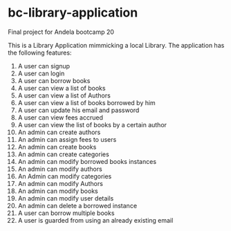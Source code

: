 # bc-library-application
Final project for Andela bootcamp 20

This is a Library Application mimmicking a local Library. The application has the following features:

1. A user can signup
2. A user can login
3. A user can borrow books
4. A user can view a list of books
5. A user can view a list of Authors
6. A user can view a list of books borrowed by him
7. A user can update his email and password
8. A user can view fees accrued
9. A user can view the list of books by a certain author
10. An admin can create authors
11. An admin can assign fees to users
12. An admin can create books
13. An admin can create categories
14. An admin can modify borrowed books instances
15. An admin can modify authors
16. An Admin can modify categories
17. An admin can modify Authors
18. An admin can modify books
19. An admin can modify user details
20. An admin can delete a borrowed instance
21. A user can borrow multiple books
22. A user is guarded from using an already existing email